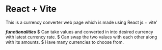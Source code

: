 # React + Vite

This is a currency converter web page which is made using React js + vite'

***functionalities***
$ Can take values and converted in into desired currency with latest currency rate.
$ Can swap the two values with each other along with its amounts.
$ Have many currencies to choose from.
